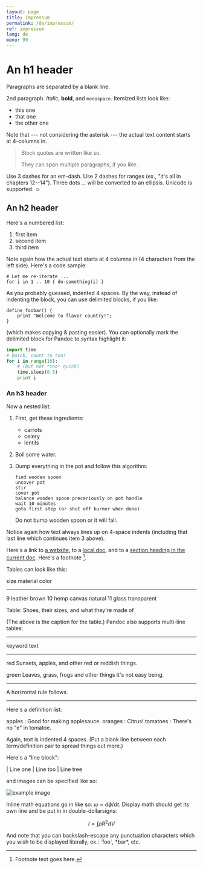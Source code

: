```yaml
---
layout: page
title: Impressum
permalink: /de/impressum/
ref: impressum
lang: de
menu: 99
---
```


An h1 header
============

Paragraphs are separated by a blank line.

2nd paragraph. *Italic*, **bold**, and `monospace`. Itemized lists
look like:

  * this one
  * that one
  * the other one

Note that --- not considering the asterisk --- the actual text
content starts at 4-columns in.

> Block quotes are
> written like so.
>
> They can span multiple paragraphs,
> if you like.

Use 3 dashes for an em-dash. Use 2 dashes for ranges (ex., "it's all
in chapters 12--14"). Three dots ... will be converted to an ellipsis.
Unicode is supported. ☺



An h2 header
------------

Here's a numbered list:

 1. first item
 2. second item
 3. third item

Note again how the actual text starts at 4 columns in (4 characters
from the left side). Here's a code sample:

    # Let me re-iterate ...
    for i in 1 .. 10 { do-something(i) }

As you probably guessed, indented 4 spaces. By the way, instead of
indenting the block, you can use delimited blocks, if you like:

~~~
define foobar() {
    print "Welcome to flavor country!";
}
~~~

(which makes copying & pasting easier). You can optionally mark the
delimited block for Pandoc to syntax highlight it:

~~~python
import time
# Quick, count to ten!
for i in range(10):
    # (but not *too* quick)
    time.sleep(0.5)
    print i
~~~



### An h3 header ###

Now a nested list:

 1. First, get these ingredients:

      * carrots
      * celery
      * lentils

 2. Boil some water.

 3. Dump everything in the pot and follow
    this algorithm:

        find wooden spoon
        uncover pot
        stir
        cover pot
        balance wooden spoon precariously on pot handle
        wait 10 minutes
        goto first step (or shut off burner when done)

    Do not bump wooden spoon or it will fall.

Notice again how text always lines up on 4-space indents (including
that last line which continues item 3 above).

Here's a link to [a website](http://foo.bar), to a [local
doc](local-doc.html), and to a [section heading in the current
doc](#an-h2-header). Here's a footnote [^1].

[^1]: Footnote text goes here.

Tables can look like this:

size  material      color
----  ------------  ------------
9     leather       brown
10    hemp canvas   natural
11    glass         transparent

Table: Shoes, their sizes, and what they're made of

(The above is the caption for the table.) Pandoc also supports
multi-line tables:

--------  -----------------------
keyword   text
--------  -----------------------
red       Sunsets, apples, and
          other red or reddish
          things.

green     Leaves, grass, frogs
          and other things it's
          not easy being.
--------  -----------------------

A horizontal rule follows.

***

Here's a definition list:

apples
  : Good for making applesauce.
oranges
  : Citrus!
tomatoes
  : There's no "e" in tomatoe.

Again, text is indented 4 spaces. (Put a blank line between each
term/definition pair to spread things out more.)

Here's a "line block":

| Line one
|   Line too
| Line tree

and images can be specified like so:

![example image](example-image.jpg "An exemplary image")

Inline math equations go in like so: $\omega = d\phi / dt$. Display
math should get its own line and be put in in double-dollarsigns:

$$I = \int \rho R^{2} dV$$

And note that you can backslash-escape any punctuation characters
which you wish to be displayed literally, ex.: \`foo\`, \*bar\*, etc.